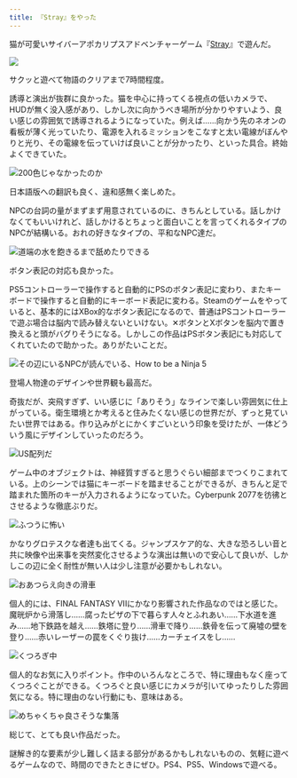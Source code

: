 ```yaml
---
title: 『Stray』をやった
---
```

猫が可愛いサイバーアポカリプスアドベンチャーゲーム『[Stray](https://store.steampowered.com/app/1332010/Stray/?l=japanese)』で遊んだ。

![](https://lh4.googleusercontent.com/Rc2eGreVbncwMmdLcq92sAUsWbLMbuBFqxBHy1EGf71d0dnsvsUenoPxTXuWpFTo3k51M_D1CqTZbw0Krc2ZqDwmmzq1YFwUnFQEDoFxYjKSgAjGoo3AIVh8sJkSP7yeNm2f92jSTK4urPHBx8vXOmxV2ASnv8Qa83hSxrZfPdQKZDJG-lFon9vetQy_jQ)

サクッと遊べて物語のクリアまで7時間程度。

誘導と演出が抜群に良かった。猫を中心に持ってくる視点の低いカメラで、HUDが無く没入感があり、しかし次に向かうべき場所が分かりやすいよう、良い感じの雰囲気で誘導されるようになっていた。例えば……向かう先のネオンの看板が薄く光っていたり、電源を入れるミッションをこなすと太い電線がぼんやりと光り、その電線を伝っていけば良いことが分かったり、といった具合。終始よくできていた。

![](https://lh3.googleusercontent.com/ZleccCAxnhdAZa35399VgEJM-frbQ2Se3c1cIUTkbXiFuvJk2vabIjD-bAoIy-Xoo3wGcAIt1VAgHTmWol7j1BbnNntYVglglx6clsAYWlbBfI0XUM6406XhcF_Ht056usqWYdWOr9uPYyddnodha__IdjQEADJ4B3PbTapHvJuZVHNAYJlqzds2FmXadQ "200色じゃなかったのか")

日本語版への翻訳も良く、違和感無く楽しめた。

NPCの台詞の量がまずまず用意されているのに、きちんとしている。話しかけなくてもいいけれど、話しかけるとちょっと面白いことを言ってくれるタイプのNPCが結構いる。おれの好きなタイプの、平和なNPC達だ。

![](https://lh6.googleusercontent.com/N-o2mG26xXsiGkvbf926S78hRMxMLP6P9a6xdbuiuY8U9gJxMpFVHQB6MImTwBpkW-eS_Pm2jhLyIg6Fnw2af_MNq5o2qTq6JrNQTh6Zys5Pbb1X9QV-macv4Ik3AFxvALJMQ6uwhda3vXV0QyWKHY8T9MaPmS4KKaAKJekGymf7mguOFvA-2Vn0slCvDA "道端の水を飽きるまで舐めたりできる")

ボタン表記の対応も良かった。

PS5コントローラーで操作すると自動的にPSのボタン表記に変わり、またキーボードで操作すると自動的にキーボード表記に変わる。Steamのゲームをやっていると、基本的にはXBox的なボタン表記になるので、普通はPSコントローラーで遊ぶ場合は脳内で読み替えないといけない。✕ボタンとXボタンを脳内で置き換えると頭がバグりそうになる。しかしこの作品はPSボタン表記にも対応してくれていたので助かった。ありがたいことだ。

![](https://lh4.googleusercontent.com/-RVsrWEv3-AiaQTE1gwNko-Mh4AYqI_S4dZSZOfIVlVOD3Xin33S4HCPX2UBcNcBbG5sz1FQK7V3FLK-Bt8Wg-XWnyusD06uojzzcXGZx317tyeO_85nPZfrxas1pXuNfR6ZnlYZBnAyn_Dic6Mvo9u7-KYUPdlvfuHUbTWWeuFWPRcVWqs3AjhN6Uj4fg "その辺にいるNPCが読んでいる、How to be a Ninja 5")

登場人物達のデザインや世界観も最高だ。

奇抜だが、突飛すぎず、いい感じに「ありそう」なラインで楽しい雰囲気に仕上がっている。衛生環境とか考えると住みたくない感じの世界だが、ずっと見ていたい世界ではある。作り込みがとにかくすごいという印象を受けたが、一体どういう風にデザインしていったのだろう。

![](https://lh4.googleusercontent.com/ByyXG5_dLHqvfST1D4PCtsDtWU7zgFIySD-zyPb0wSGzI4fqnDgch3gXBmkRS1Mdtz-w2c6pzitMKFhf85njEhlvRPrwv4djAizmK1t0LUSK8c0vuPxtwUTfVD2rfY3G9rcLi0bYKNqSdJsPzSnKR2ItujL8Id5wBVzdWz8FDWLSf16BcgmOK7h3a1TIBg "US配列だ")

ゲーム中のオブジェクトは、神経質すぎると思うぐらい細部までつくりこまれている。上のシーンでは猫にキーボードを踏ませることができるが、きちんと足で踏まれた箇所のキーが入力されるようになっていた。Cyberpunk 2077を彷彿とさせるような徹底ぶりだ。

![](https://lh6.googleusercontent.com/dUd48bw82QGbtUuFIl_0paXfjy3eUDbtrVv9UCIcDI5WfR-zr5ow5L43h7IUPfr4DkRKh2N-v33AOUQuHWGHL8cM8a8BD2P2I5feODqjZYfGQ8rVwjUHP5GLqMmI1OylIXbfVvaeS6O-l3HbhHfkNEC8GcmZstk7akCB2mSrA3alnDTr9u1ipMv_DUdYRA "ふつうに怖い")

かなりグロテスクな者達も出てくる。ジャンプスケア的な、大きな恐ろしい音と共に映像や出来事を突然変化させるような演出は無いので安心して良いが、しかしこの辺に全く耐性が無い人は少し注意が必要かもしれない。

![](https://lh3.googleusercontent.com/D2ZDctWrvB3qtvcVO5Y9l_KnEm18iSyZTbHNw_yH_jSBzlWUQTOc1RqSbB4ix5zqyiaurDUODHPTFLFwcUF3_vCB_18yI9LI3wL0yZRtr3FWZMdxtTQbkUP1x2zHZH-UTUOoGYOTXindGodA4p4IJ0wRtjihGp7-gKWw2UzcShWtU8PyYrp1YXuQWmR-Rw "おあつらえ向きの滑車")

個人的には、FINAL FANTASY VIIにかなり影響された作品なのではと感じた。魔晄炉から滑落し……腐ったピザの下で暮らす人々とふれあい……下水道を進み……地下鉄路を越え……鉄塔に登り……滑車で降り……鉄骨を伝って廃墟の壁を登り……赤いレーザーの罠をくぐり抜け……カーチェイスをし……

![](https://lh5.googleusercontent.com/UlCsht8_y2XBfDutZRsHVO3SD4i7jsV31EccBBfO3DCQ8iSQf9iUe3XmA3poD2luVaS53fn-dUoqvIt9_VPyUJwOBJJTerOVJPhVDvCMFpbqFDIuITOG-xcNgJ9K8607NBc-i5FdKWL20vtuOivJdmiQx50Mp_U-ny8u4c7qCp3Q2fO2SxidN1QqdYE3dg "くつろぎ中")

個人的なお気に入りポイント。作中のいろんなところで、特に理由もなく座ってくつろぐことができる。くつろぐと良い感じにカメラが引いてゆったりした雰囲気になる。特に理由のない行動にも、意味はある。

![](https://lh6.googleusercontent.com/-AApl6YBOJ1ieozK-WSGONwj3e3qqP9_ls4E_rtVt282WSnl_VZul4Ezvf_ozU-bEEmGUSCiXlItv4SW5AwPaELEochjpPKjLNtYJukQTCmAeSLhQaOXh1buq149vhhB7e4nSg397VFDWYtvptmD5yuPdOsfWneZIaP_qM7OuHL1Mj00t6mQjIJ8lOdlBw "めちゃくちゃ良さそうな集落")

総じて、とても良い作品だった。

謎解き的な要素が少し難しく詰まる部分があるかもしれないものの、気軽に遊べるゲームなので、時間のできたときにぜひ。PS4、PS5、Windowsで遊べる。
